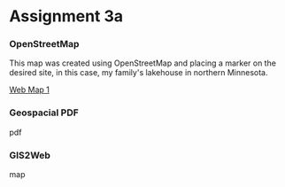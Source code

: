 # Assignment 3a

### OpenStreetMap

This map was created using OpenStreetMap and placing a marker on the desired site, in this case, my family's lakehouse in northern Minnesota.

[Web Map 1](https://lily-ehler.github.io/LA558_Lily_Ehler/Assignments/Assignment1/assign3a.html)


### Geospacial PDF

pdf


### GIS2Web

map
